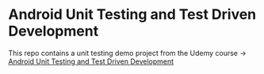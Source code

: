 # Android Unit Testing and Test Driven Development

This repo contains a unit testing demo project from the Udemy course -> [Android Unit Testing and Test Driven Development](https://www.udemy.com/course/professional-android-unit-testing/)
